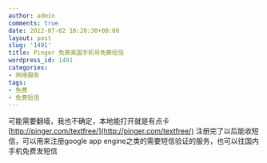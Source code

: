 ```yaml
---
author: admin
comments: true
date: 2012-07-02 16:20:30+00:00
layout: post
slug: '1491'
title: Pinger 免费美国手机号免费短信
wordpress_id: 1491
categories:
- 网络服务
tags:
- 免费
- 免费短信
---
```


可能需要翻墙，我也不确定，本地能打开就是有点卡
[http://pinger.com/textfree/](http://pinger.com/textfree/)
注册完了以后能收短信，可以用来注册google app engine之类的需要短信验证的服务，也可以往国内手机免费发短信 
